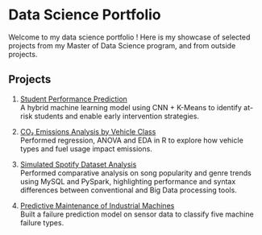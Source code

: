# Data Science Portfolio

Welcome to my data science portfolio ! Here is my showcase of selected projects from my Master of Data Science program, and from outside projects.

## Projects

1. [Student Performance Prediction](https://github.com/faiceps/jfk_portfolio/tree/student_performance)  
   A hybrid machine learning model using CNN + K-Means to identify at-risk students and enable early intervention strategies.

2. [CO₂ Emissions Analysis by Vehicle Class](https://github.com/faiceps/jfk_portfolio/tree/co2)  
   Performed regression, ANOVA and EDA in R to explore how vehicle types and fuel usage impact emissions.

3. [Simulated Spotify Dataset Analysis](https://github.com/faiceps/jfk_portfolio/tree/music_streaming)   
   Performed comparative analysis on song popularity and genre trends using MySQL and PySpark, highlighting performance and syntax differences between conventional and Big Data processing tools.
   
4. [Predictive Maintenance of Industrial Machines](https://github.com/faiceps/jfk_portfolio/tree/predictive-maintenance)  
   Built a failure prediction model on sensor data to classify five machine failure types.

